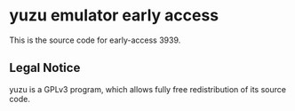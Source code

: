 yuzu emulator early access
=============

This is the source code for early-access 3939.

## Legal Notice

yuzu is a GPLv3 program, which allows fully free redistribution of its source code.